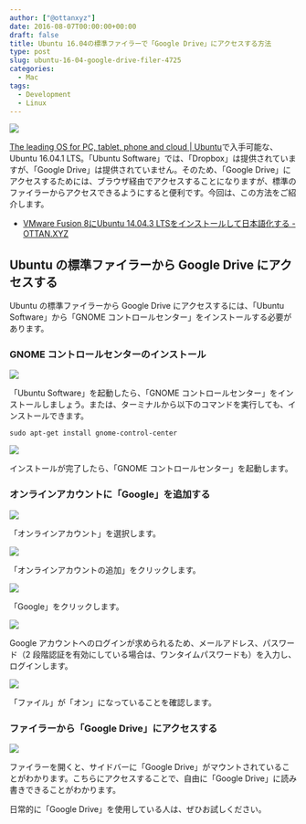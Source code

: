 ```yaml
---
author: ["@ottanxyz"]
date: 2016-08-07T00:00:00+00:00
draft: false
title: Ubuntu 16.04の標準ファイラーで「Google Drive」にアクセスする方法
type: post
slug: ubuntu-16-04-google-drive-filer-4725
categories:
  - Mac
tags:
  - Development
  - Linux
---
```


![](160807-57a6b2bba503d.jpg)

[The leading OS for PC, tablet, phone and cloud | Ubuntu](http://www.ubuntu.com/)で入手可能な、Ubuntu 16.04.1 LTS。「Ubuntu Software」では、「Dropbox」は提供されていますが、「Google Drive」は提供されていません。そのため、「Google Drive」にアクセスするためには、ブラウザ経由でアクセスすることになりますが、標準のファイラーからアクセスできるようにすると便利です。今回は、この方法をご紹介します。

* [VMware Fusion 8にUbuntu 14.04.3 LTSをインストールして日本語化する - OTTAN.XYZ](/posts/2016/02/vmware-fusion-8-ubuntu-iso-6836/)

## Ubuntu の標準ファイラーから Google Drive にアクセスする

Ubuntu の標準ファイラーから Google Drive にアクセスするには、「Ubuntu Software」から「GNOME コントロールセンター」をインストールする必要があります。

### GNOME コントロールセンターのインストール

![](160807-57a6b2c4274ef.png)

「Ubuntu Software」を起動したら、「GNOME コントロールセンター」をインストールしましょう。または、ターミナルから以下のコマンドを実行しても、インストールできます。

    sudo apt-get install gnome-control-center

![](160807-57a6b2c9ea268.png)

インストールが完了したら、「GNOME コントロールセンター」を起動します。

### オンラインアカウントに「Google」を追加する

![](160807-57a6b2cfb5ec3.png)

「オンラインアカウント」を選択します。

![](160807-57a6b2d52cbb5.png)

「オンラインアカウントの追加」をクリックします。

![](160807-57a6b2da7c953.png)

「Google」をクリックします。

![](160807-57a6b2df7601b.png)

Google アカウントへのログインが求められるため、メールアドレス、パスワード（2 段階認証を有効にしている場合は、ワンタイムパスワードも）を入力し、ログインします。

![](160807-57a6b2e4ac391.png)

「ファイル」が「オン」になっていることを確認します。

### ファイラーから「Google Drive」にアクセスする

![](160807-57a6b2e9516a6.png)

ファイラーを開くと、サイドバーに「Google Drive」がマウントされていることがわかります。こちらにアクセスすることで、自由に「Google Drive」に読み書きできることがわかります。

日常的に「Google Drive」を使用している人は、ぜひお試しください。
